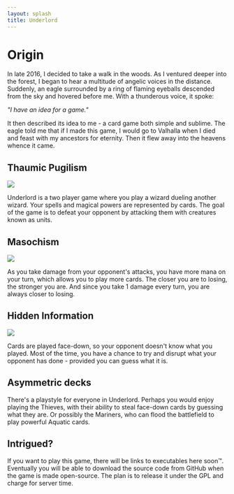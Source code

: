 ```yaml
---
layout: splash
title: Underlord
---
```


# Origin

In late 2016, I decided to take a walk in the woods. As I ventured deeper into
the forest, I began to hear a multitude of angelic voices in the distance.
Suddenly, an eagle surrounded by a ring of flaming eyeballs descended from the
sky and hovered before me. With a thunderous voice, it spoke:

_"I have an idea for a game."_

It then described its idea to me - a card game both simple and sublime.
The eagle told me that if I made this game, I would go to Valhalla when
I died and feast with my ancestors for eternity. Then it flew away into
the heavens whence it came.

## Thaumic Pugilism

![]({{site.url}}/assets/screen1.png)

Underlord is a two player game where you play a wizard dueling another
wizard. Your spells and magical powers are represented by cards. The goal
of the game is to defeat your opponent by attacking them with creatures
known as units.

## Masochism

![]({{site.url}}/assets/screen2.png)

As you take damage from your opponent's attacks, you have more mana on
your turn, which allows you to play more cards. The closer you are to
losing, the stronger you are. And since you take 1 damage every turn, you
are always closer to losing.

## Hidden Information

![]({{site.url}}/assets/screen3.png)

Cards are played face-down, so your opponent doesn't know what you played.
Most of the time, you have a chance to try and disrupt what your opponent
has done - provided you can guess what it is.

## Asymmetric decks

There's a playstyle for everyone in Underlord. Perhaps you would enjoy
playing the Thieves, with their ability to steal face-down cards by
guessing what they are. Or possibly the Mariners, who can flood the
battlefield to play powerful Aquatic cards.

## Intrigued?

If you want to play this game, there will be links to executables here
soon™. Eventually you will be able to download the source code from GitHub
when the game is made open-source. The plan is to release it under the GPL
and charge for server time.

